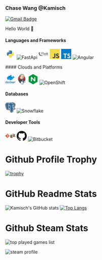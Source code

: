 ### Chase Wang @Kamisch
[![Gmail Badge](https://img.shields.io/badge/-Gmail-d14836?style=flat-square&logo=Gmail&logoColor=white&link=mailto:chasewyt@gmail.com)](mailto:chasewyt@gmail.com)

Hello World 👋

#### Languages and Frameworks
<p align="left">
<img alt="Python" width="32px" src="https://raw.githubusercontent.com/github/explore/80688e429a7d4ef2fca1e82350fe8e3517d3494d/topics/python/python.png" />
<img alt="FastApi" width = "50px" src="https://camo.githubusercontent.com/86d9ca3437f5034da052cf0fd398299292aab0e4479b58c20f2fc37dd8ccbe05/68747470733a2f2f666173746170692e7469616e676f6c6f2e636f6d2f696d672f6c6f676f2d6d617267696e2f6c6f676f2d7465616c2e706e67"/>
<img alt="Flask" width="32px" src="https://raw.githubusercontent.com/github/explore/80688e429a7d4ef2fca1e82350fe8e3517d3494d/topics/flask/flask.png" />
<img alt="JavaScript" width="32px" src="https://raw.githubusercontent.com/github/explore/80688e429a7d4ef2fca1e82350fe8e3517d3494d/topics/javascript/javascript.png" />
<img alt="TypeScript" width="32px" src="https://raw.githubusercontent.com/github/explore/80688e429a7d4ef2fca1e82350fe8e3517d3494d/topics/typescript/typescript.png" />
<img alt="Angular" width = "32px" src = "https://raw.githubusercontent.com/angular/angular/master/aio/src/assets/images/logos/angular/angular.png"/>
</p>
#### Clouds and Platforms
<p align="left">
<img alt="Docker" width="32px" src="https://raw.githubusercontent.com/github/explore/70eccce2b1618a3f84296e11ff86d368cac91d46/topics/docker/docker.png"/> 
<img alt="Jenkins" width="32px" src="https://raw.githubusercontent.com/github/explore/70eccce2b1618a3f84296e11ff86d368cac91d46/topics/jenkins/jenkins.png"/>
<img alt="Nginx" width="32px" src="https://raw.githubusercontent.com/github/explore/70eccce2b1618a3f84296e11ff86d368cac91d46/topics/nginx/nginx.png"/>
<img alt="OpenShift" width="32px" src="https://upload.wikimedia.org/wikipedia/commons/thumb/3/3a/OpenShift-LogoType.svg/1200px-OpenShift-LogoType.svg.png"/>
</p>

#### Databases
<p align="left">
<img alt="PostgreSQL" width="32px" src="https://raw.githubusercontent.com/github/explore/80688e429a7d4ef2fca1e82350fe8e3517d3494d/topics/postgresql/postgresql.png" />
<img alt="Snowflake" width="50px" src="https://2gb6lt1mlqep3cowtt3w2itr-wpengine.netdna-ssl.com/wp-content/uploads/2018/12/snowflake-1024x538.png" />
</p>

#### Developer Tools
<p align="left">
<img alt="Git" width="32px" src="https://raw.githubusercontent.com/github/explore/80688e429a7d4ef2fca1e82350fe8e3517d3494d/topics/git/git.png" />
<img alt="GitHub" width="32px" src="https://raw.githubusercontent.com/github/explore/78df643247d429f6cc873026c0622819ad797942/topics/github/github.png" />
<img alt="Bitbucket" width="40px" src="https://poeditor.com/blog/wp-content/uploads/2014/06/bitbucket-logo.png"/>
</p>

# Github Profile Trophy

[![trophy](https://github-profile-trophy.vercel.app/?username=kamisch&theme=dracula&row=1)](https://github.com/ryo-ma/github-profile-trophy)  

# GitHub Readme Stats

![Kamisch's GitHub stats](https://github-readme-stats.vercel.app/api?username=kamisch&count_private=true&show_icons=true&line_height=20&bg_color=282a36&icon_color=a2e6fa&text_color=f0f1f5&title_color=de87be) [![Top Langs](https://github-readme-stats.vercel.app/api/top-langs/?username=kamisch&langs_count=6%hide=HLSL&layout=compact&bg_color=282a36&icon_color=a2e6fa&text_color=f0f1f5&title_color=de87be)](https://github.com/kamisch)

# Github Steam Stats
![top played games list](https://githubsteamstats.herokuapp.com/api/getOwnedGames/76561198134424238?bgColor=282a36&textColor=de87be&boarderColor=000000&boarderWidth=1&row=2&col=3)

![steam profile](https://githubsteamstats.herokuapp.com/api/getPlayerSummaries/76561198134424238?bgColor=282a36&textColor=de87be&boarderColor=000000&boarderWidth=4)




